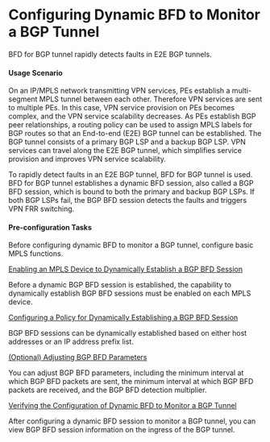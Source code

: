 Configuring Dynamic BFD to Monitor a BGP Tunnel
===============================================

BFD for BGP tunnel rapidly detects faults in E2E BGP tunnels.

#### Usage Scenario

On an IP/MPLS network transmitting VPN services, PEs establish a multi-segment MPLS tunnel between each other. Therefore VPN services are sent to multiple PEs. In this case, VPN service provision on PEs becomes complex, and the VPN service scalability decreases. As PEs establish BGP peer relationships, a routing policy can be used to assign MPLS labels for BGP routes so that an End-to-end (E2E) BGP tunnel can be established. The BGP tunnel consists of a primary BGP LSP and a backup BGP LSP. VPN services can travel along the E2E BGP tunnel, which simplifies service provision and improves VPN service scalability.

To rapidly detect faults in an E2E BGP tunnel, BFD for BGP tunnel is used. BFD for BGP tunnel establishes a dynamic BFD session, also called a BGP BFD session, which is bound to both the primary and backup BGP LSPs. If both BGP LSPs fail, the BGP BFD session detects the faults and triggers VPN FRR switching.


#### Pre-configuration Tasks

Before configuring dynamic BFD to monitor a BGP tunnel, configure basic MPLS functions.


[Enabling an MPLS Device to Dynamically Establish a BGP BFD Session](../../../../software/nev8r10_vrpv8r16/user/vrp/dc_vrp_seamless_mpls_cfg_0038.html)

Before a dynamic BGP BFD session is established, the capability to dynamically establish BGP BFD sessions must be enabled on each MPLS device.

[Configuring a Policy for Dynamically Establishing a BGP BFD Session](../../../../software/nev8r10_vrpv8r16/user/vrp/dc_vrp_seamless_mpls_cfg_0039.html)

BGP BFD sessions can be dynamically established based on either host addresses or an IP address prefix list.

[(Optional) Adjusting BGP BFD Parameters](../../../../software/nev8r10_vrpv8r16/user/vrp/dc_vrp_seamless_mpls_cfg_0040.html)

You can adjust BGP BFD parameters, including the minimum interval at which BGP BFD packets are sent, the minimum interval at which BGP BFD packets are received, and the BGP BFD detection multiplier.

[Verifying the Configuration of Dynamic BFD to Monitor a BGP Tunnel](../../../../software/nev8r10_vrpv8r16/user/vrp/dc_vrp_seamless_mpls_cfg_0041.html)

After configuring a dynamic BFD session to monitor a BGP tunnel, you can view BGP BFD session information on the ingress of the BGP tunnel.